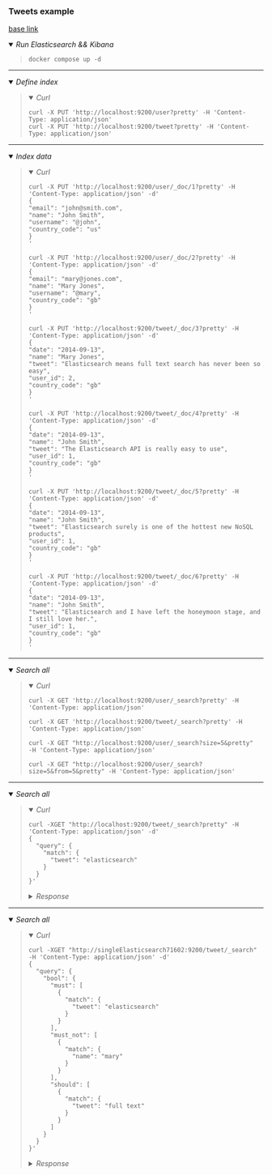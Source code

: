 ### Tweets example

[base link](https://dev.to/lisahjung/beginner-s-guide-to-running-queries-with-elasticsearch-and-kibana-4kn9)

<details open><summary><i>Run Elasticsearch && Kibana </i></summary><blockquote>

``` 
docker compose up -d
```

</blockquote></details>

---

<details open><summary><i>Define index </i></summary><blockquote>

  <details open><summary><i>Curl</i></summary>

  ```
  curl -X PUT 'http://localhost:9200/user?pretty' -H 'Content-Type: application/json'
  curl -X PUT 'http://localhost:9200/tweet?pretty' -H 'Content-Type: application/json'
  ```

  </details>

</blockquote></details>

---

<details open><summary><i>Index data </i></summary><blockquote>

  <details open><summary><i>Curl</i></summary>

  ```
  curl -X PUT 'http://localhost:9200/user/_doc/1?pretty' -H 'Content-Type: application/json' -d'
  {
  "email": "john@smith.com",
  "name": "John Smith",
  "username": "@john",
  "country_code": "us"
  }
  '

  curl -X PUT 'http://localhost:9200/user/_doc/2?pretty' -H 'Content-Type: application/json' -d'
  {
  "email": "mary@jones.com",
  "name": "Mary Jones",
  "username": "@mary",
  "country_code": "gb"
  }
  '

  curl -X PUT 'http://localhost:9200/tweet/_doc/3?pretty' -H 'Content-Type: application/json' -d'
  {
  "date": "2014-09-13",
  "name": "Mary Jones",
  "tweet": "Elasticsearch means full text search has never been so easy",
  "user_id": 2,
  "country_code": "gb"
  }
  '

  curl -X PUT 'http://localhost:9200/tweet/_doc/4?pretty' -H 'Content-Type: application/json' -d'
  {
  "date": "2014-09-13",
  "name": "John Smith",
  "tweet": "The Elasticsearch API is really easy to use",
  "user_id": 1,
  "country_code": "gb"
  }
  '

  curl -X PUT 'http://localhost:9200/tweet/_doc/5?pretty' -H 'Content-Type: application/json' -d'
  {
  "date": "2014-09-13",
  "name": "John Smith",
  "tweet": "Elasticsearch surely is one of the hottest new NoSQL products",
  "user_id": 1,
  "country_code": "gb"
  }
  '

  curl -X PUT 'http://localhost:9200/tweet/_doc/6?pretty' -H 'Content-Type: application/json' -d'
  {
  "date": "2014-09-13",
  "name": "John Smith",
  "tweet": "Elasticsearch and I have left the honeymoon stage, and I still love her.",
  "user_id": 1,
  "country_code": "gb"
  }
  '
  ```

  </details>

</blockquote></details>

---

<details open><summary><i>Search all</i></summary><blockquote>

  <details open><summary><i>Curl</i></summary>

  ```
  curl -X GET 'http://localhost:9200/user/_search?pretty' -H 'Content-Type: application/json'

  curl -X GET 'http://localhost:9200/tweet/_search?pretty' -H 'Content-Type: application/json'

  curl -X GET "http://localhost:9200/user/_search?size=5&pretty"  -H 'Content-Type: application/json'

  curl -X GET "http://localhost:9200/user/_search?size=5&from=5&pretty" -H 'Content-Type: application/json'
  ```

  </details>

</blockquote></details>

---

<details open><summary><i>Search all</i></summary><blockquote>

  <details open><summary><i>Curl</i></summary>

  ```
  curl -XGET "http://localhost:9200/tweet/_search?pretty" -H 'Content-Type: application/json' -d'
  {
    "query": {
      "match": {
        "tweet": "elasticsearch"
      }
    }
  }'
  ```

  </details>

  <details><summary><i>Response</i></summary>

  ```
  {
    "took" : 0,
    "timed_out" : false,
    "_shards" : {
      "total" : 1,
      "successful" : 1,
      "skipped" : 0,
      "failed" : 0
    },
    "hits" : {
      "total" : {
        "value" : 1,
        "relation" : "eq"
      },
      "max_score" : 0.2876821,
      "hits" : [
        {
          "_index" : "tweet",
          "_type" : "_doc",
          "_id" : "3",
          "_score" : 0.2876821,
          "_source" : {
            "date" : "2014-09-13",
            "name" : "Mary Jones",
            "tweet" : "Elasticsearch means full text search has never been so easy",
            "user_id" : 2,
            "country_code" : "gb"
          }
        }
      ]
    }
  }
  ```

  </details>

</blockquote></details>

---

<details open><summary><i>Search all</i></summary><blockquote>

  <details open><summary><i>Curl</i></summary>

  ```
  curl -XGET "http://singleElasticsearch71602:9200/tweet/_search" -H 'Content-Type: application/json' -d'
  {
    "query": {
      "bool": {
        "must": [
          {
            "match": {
              "tweet": "elasticsearch"
            }
          }
        ],
        "must_not": [
          {
            "match": {
              "name": "mary"
            }
          }
        ],
        "should": [
          {
            "match": {
              "tweet": "full text"
            }
          }
        ]
      }
    }
  }'
  ```

  </details>

  <details><summary><i>Response</i></summary>

  ```
  {
    "took" : 424,
    "timed_out" : false,
    "_shards" : {
      "total" : 1,
      "successful" : 1,
      "skipped" : 0,
      "failed" : 0
    },
    "hits" : {
      "total" : {
        "value" : 3,
        "relation" : "eq"
      },
      "max_score" : 0.1157554,
      "hits" : [
        {
          "_index" : "tweet",
          "_type" : "_doc",
          "_id" : "4",
          "_score" : 0.1157554,
          "_source" : {
            "date" : "2014-09-13",
            "name" : "John Smith",
            "tweet" : "The Elasticsearch API is really easy to use",
            "user_id" : 1,
            "country_code" : "gb"
          }
        },
        {
          "_index" : "tweet",
          "_type" : "_doc",
          "_id" : "5",
          "_score" : 0.10642238,
          "_source" : {
            "date" : "2014-09-13",
            "name" : "John Smith",
            "tweet" : "Elasticsearch surely is one of the hottest new NoSQL products",
            "user_id" : 1,
            "country_code" : "gb"
          }
        },
        {
          "_index" : "tweet",
          "_type" : "_doc",
          "_id" : "6",
          "_score" : 0.094940245,
          "_source" : {
            "date" : "2014-09-13",
            "name" : "John Smith",
            "tweet" : "Elasticsearch and I have left the honeymoon stage, and I still love her.",
            "user_id" : 1,
            "country_code" : "gb"
          }
        }
      ]
    }
  }
  ```

  </details>

</blockquote></details>
